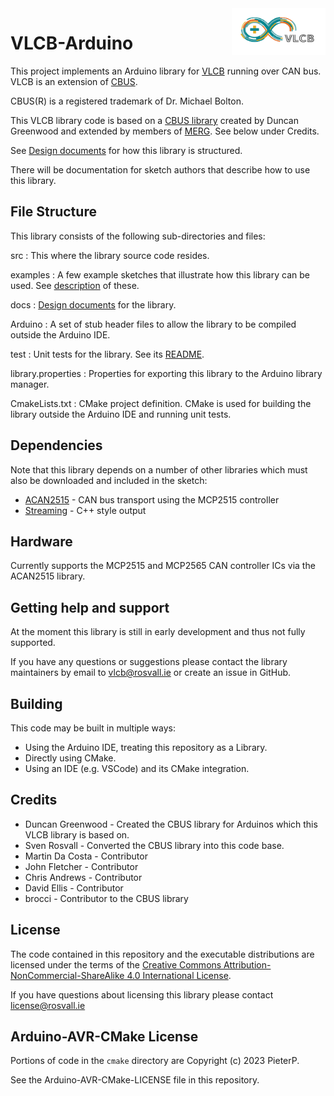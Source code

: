 <img align="right" src="ArduinoVLCB.png"  width="150" height="75">

# VLCB-Arduino
This project implements an Arduino library for [VLCB](https://github.com/Versatile-LCB/VLCB-documents) running over CAN bus.
VLCB is an extension of [CBUS](https://www.merg.org.uk/resources/cbus).

CBUS(R) is a registered trademark of Dr. Michael Bolton.

This VLCB library code is based on a [CBUS library](https://github.com/MERG-DEV/CBUS) created by Duncan Greenwood
and extended by members of [MERG](https://www.merg.org.uk/).
See below under Credits.

See [Design documents](docs/Design.md) for how this library is structured.

There will be documentation for sketch authors that describe how to use this library.

## File Structure
This library consists of the following sub-directories and files:

src
  : This where the library source code resides.

examples
  : A few example sketches that illustrate how this library can be used.
  See [description](docs/Examples.md) of these.

docs
  : [Design documents](docs/Design.md) for the library.

Arduino
  : A set of stub header files to allow the library to be compiled outside the Arduino IDE.

test
  : Unit tests for the library. See its [README](test/README.md).

library.properties
  : Properties for exporting this library to the Arduino library manager.

CmakeLists.txt
  : CMake project definition. CMake is used for building the library outside the Arduino IDE 
    and running unit tests.

## Dependencies
Note that this library depends on a number of other libraries which must also be downloaded and included in the sketch:

* [ACAN2515](https://github.com/pierremolinaro/acan2515) - CAN bus transport using the MCP2515 controller
* [Streaming](https://github.com/janelia-arduino/Streaming) - C++ style output

## Hardware

Currently supports the MCP2515 and MCP2565 CAN controller ICs via the ACAN2515 library.

## Getting help and support

At the moment this library is still in early development and thus not fully supported.

If you have any questions or suggestions please contact the library maintainers
by email to vlcb@rosvall.ie or create an issue in GitHub.

## Building

This code may be built in multiple ways:

* Using the Arduino IDE, treating this repository as a Library.
* Directly using CMake.
* Using an IDE (e.g. VSCode) and its CMake integration.

## Credits

* Duncan Greenwood - Created the CBUS library for Arduinos which this VLCB library is based on.
* Sven Rosvall - Converted the CBUS library into this code base.
* Martin Da Costa - Contributor
* John Fletcher - Contributor
* Chris Andrews - Contributor
* David Ellis - Contributor
* brocci - Contributor to the CBUS library

## License

The code contained in this repository and the executable distributions are licensed under the terms of the
[Creative Commons Attribution-NonCommercial-ShareAlike 4.0 International License](LICENSE.md).

If you have questions about licensing this library please contact [license@rosvall.ie](mailto:license@rosvall.ie)

## Arduino-AVR-CMake License

Portions of code in the `cmake` directory are Copyright (c) 2023 PieterP.

See the Arduino-AVR-CMake-LICENSE file in this repository.
